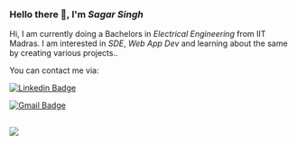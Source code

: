 ### Hello there 👋, I'm *Sagar Singh*

Hi, I am currently doing a Bachelors in *Electrical Engineering* from IIT Madras.
I am interested in *SDE*, *Web App Dev* and learning about the same by creating various projects..

You can contact me via:

[![Linkedin Badge](https://img.shields.io/badge/-SagarSingh-blue?style=flat-square&logo=Linkedin&logoColor=white&link=https://www.linkedin.com/in/andrexsaddler/)](https://www.linkedin.com/in/sagar-singh-99b74422a/)

[![Gmail Badge](https://img.shields.io/badge/-sagarsinghprj@gmail.com-c14438?style=flat-square&logo=Gmail&logoColor=white&link=mailto:contact@rehkloos.com)](mailto:sagarsinghprj@gmail.com)

![](https://komarev.com/ghpvc/?username=sagarSingh1324&color=dc143c)
---
